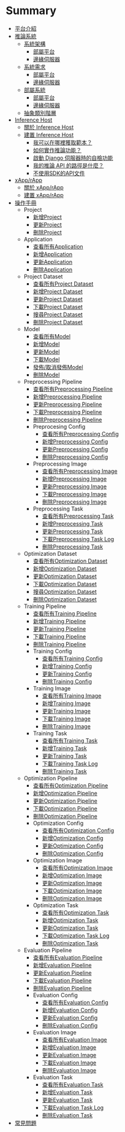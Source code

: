# Summary

* [平台介紹](README.md)
* [推論系統](./inference_system/README.md)
  * [系統架構](./inference_system/architecture.md)
    * [部屬平台](./inference_system/architecture.md#部屬平台（deployment-platform）)
    * [邊緣伺服器](./inference_system/architecture.md#邊緣伺服器（edge-server）)
  * [系統需求](./inference_system/system_requirement.md)
    * [部屬平台](./inference_system/system_requirement.md#部屬平台（deployment-platform）)
    * [邊緣伺服器](./inference_system/system_requirement.md#邊緣伺服器（edge-server）)
  * [部屬系統](./inference_system/deployment.md)
    * [部屬平台](./inference_system/deployment.md#deployment-platform-部屬)
    * [邊緣伺服器](./inference_system/deployment.md#edge-server-部署) 
  * [抽象類別階層](./inference_system/abstract_class_hierarchy.md)
* [Inference Host](./inference_host/README.md)
  * [關於 Inference Host](./inference_host/about_inference_host.md)
  * [建置 Inference Host](./inference_host/build_inference_host.md)
    * [我可以在哪裡獲取範本？](./inference_host/build_inference_host.md#我可以在哪裡獲取範本？)
    * [如何實作推論功能？](./inference_host/build_inference_host.md#如何實作推論功能？)
    * [啟動 Django 伺服器時的自檢功能](./inference_host/build_inference_host.md#啟動-django-伺服器時的自檢功能)
    * [我的推論 API 的路徑是什麼？](./inference_host/build_inference_host.md#我的推論-api-的路徑是什麼？)
    * [不使用SDK的API文件](./inference_host/build_inference_host.md#不使用sdk的api文件)
* [xApp/rApp](./xApp_rApp/README.md)
  * [關於 xApp/rApp](./xApp_rApp/about_xApp_rApp.md)
  * [建置 xApp/rApp](./xApp_rApp/build_xApp_rApp.md)
* [操作手冊](./user_manual/README.md)
  * Project
    * [新增Project](./user_manual/project.md#新增project)
    * [更新Project](./user_manual/project.md#更新project)
    * [刪除Project](./user_manual/project.md#刪除projct)
  * Application
    * [查看所有Application](./user_manual/application.md#查看所有application)
    * [新增Application](./user_manual/application.md#新增application)
    * [更新Application](./user_manual/application.md#更新application)
    * [刪除Application](./user_manual/application.md#刪除application)
  * Project Dataset
    * [查看所有Project Dataset](./user_manual/project_dataset.md#查看所有project-dataset)
    * [新增Project Dataset](./user_manual/project_dataset.md#新增project-dataset)
    * [更新Project Dataset](./user_manual/project_dataset.md#更新originaltraining-dataset)
    * [下載Project Dataset](./user_manual/project_dataset.md#下載originaltraining-dataset)
    * [搜尋Project Dataset](./user_manual/project_dataset.md#搜尋originaltraining-dataset)
    * [刪除Project Dataset](./user_manual/project_dataset.md#刪除originaltraining-dataset)
  * Model
    * [查看所有Model](./user_manual/model.md#查看所有model)
    * [新增Model](./user_manual/model.md#新增model)
    * [更新Model](./user_manual/model.md#更新model)
    * [下載Model](./user_manual/model.md#下載model)
    * [發佈/取消發佈Model](./user_manual/model.md#發佈取消發佈model)
    * [刪除Model](./user_manual/model.md#刪除model)
  * Preprocessing Pipeline
    * [查看所有Preprocessing Pipeline](./user_manual/preprocessing/pipeline.md#查看所有preprocessing-pipeline)
    * [新增Preprocessing Pipeline](./user_manual/preprocessing/pipeline.md#新增preprocessing-pipeline)
    * [更新Preprocessing Pipeline](./user_manual/preprocessing/pipeline.md#更新preprocessing-pipeline)
    * [下載Preprocessing Pipeline](./user_manual/preprocessing/pipeline.md#下載preprocessing-pipeline)
    * [刪除Preprocessing Pipeline](./user_manual/preprocessing/pipeline.md#刪除preprocessing-pipeline)
    * Preprocesing Config
      * [查看所有Preprocessing Config](./user_manual/preprocessing/config.md#查看所有preprocessing-config)
      * [新增Preprocessing Config](./user_manual/preprocessing/config.md#新增preprocessing-config)
      * [更新Preprocessing Config](./user_manual/preprocessing/config.md#更新preprocessing-config)
      * [刪除Preprocessing Config](./user_manual/preprocessing/config.md#刪除preprocessing-config)
    * Preprocessing Image
      * [查看所有Preprocessing Image](./user_manual/preprocessing/image.md#查看所有preprocessing-image)
      * [新增Preprocessing Image](./user_manual/preprocessing/image.md#新增preprocessing-image)
      * [更新Preprocessing Image](./user_manual/preprocessing/image.md#更新preprocessing-image)
      * [下載Preprocessing Image](./user_manual/preprocessing/image.md#下載preprocessing-image)
      * [刪除Preprocessing Image](./user_manual/preprocessing/image.md#刪除preprocessing-image)
    * Preprocessing Task
      * [查看所有Preprocessing Task](./user_manual/preprocessing/task.md#查看所有preprocessing-task)
      * [新增Preprocessing Task](./user_manual/preprocessing/task.md#新增preprocessing-task)
      * [更新Preprocessing Task](./user_manual/preprocessing/task.md#更新preprocessing-task)
      * [下載Preprocessing Task Log](./user_manual/preprocessing/task.md#下載preprocessing-task-log)
      * [刪除Preprocessing Task](./user_manual/preprocessing/task.md#刪除preprocessing-task)
  * Optimization Dataset
    * [查看所有Optimization Dataset](./user_manual/application_dataset.md#查看所有optimization-dataset)
    * [新增Optimization Dataset](./user_manual/application_dataset.md#新增optimization-dataset)
    * [更新Optimization Dataset](./user_manual/application_dataset.md#更新originaloptimization-dataset)
    * [下載Optimization Dataset](./user_manual/application_dataset.md#下載originaloptimization-dataset)
    * [搜尋Optimization Dataset](./user_manual/application_dataset.md#搜尋originaloptimization-dataset)
    * [刪除Optimization Dataset](./user_manual/application_dataset.md#刪除originaloptimization-dataset)
  * Training Pipeline
    * [查看所有Training Pipeline](./user_manual/training/pipeline.md#查看所有training-pipeline)
    * [新增Training Pipeline](./user_manual/training/pipeline.md#新增training-pipeline)
    * [更新Training Pipeline](./user_manual/training/pipeline.md#更新training-pipeline)
    * [下載Training Pipeline](./user_manual/training/pipeline.md#下載training-pipeline)
    * [刪除Training Pipeline](./user_manual/training/pipeline.md#刪除training-pipeline)
    * Training Config
      * [查看所有Training Config](./user_manual/training/config.md#查看所有training-config)
      * [新增Training Config](./user_manual/training/config.md#新增training-config)
      * [更新Training Config](./user_manual/training/config.md#更新training-config)
      * [刪除Training Config](./user_manual/training/config.md#刪除training-config)
    * Training Image
      * [查看所有Training Image](./user_manual/training/image.md#查看所有training-image)
      * [新增Training Image](./user_manual/training/image.md#新增training-image)
      * [更新Training Image](./user_manual/training/image.md#更新training-image)
      * [下載Training Image](./user_manual/training/image.md#下載training-image)
      * [刪除Training Image](./user_manual/training/image.md#刪除training-image)
    * Training Task
      * [查看所有Training Task](./user_manual/training/task.md#查看所有training-task)
      * [新增Training Task](./user_manual/training/task.md#新增training-task)
      * [更新Training Task](./user_manual/training/task.md#更新training-task)
      * [下載Training Task Log](./user_manual/training/task.md#下載training-task-log)
      * [刪除Training Task](./user_manual/training/task.md#刪除training-task)
  * Optimization Pipeline
    * [查看所有Optimization Pipeline](./user_manual/optimization/pipeline.md#查看所有optimization-pipeline)
    * [新增Optimization Pipeline](./user_manual/optimization/pipeline.md#新增optimization-pipeline)
    * [更新Optimization Pipeline](./user_manual/optimization/pipeline.md#更新optimization-pipeline)
    * [下載Optimization Pipeline](./user_manual/optimization/pipeline.md#下載optimization-pipeline)
    * [刪除Optimization Pipeline](./user_manual/optimization/pipeline.md#刪除optimization-pipeline)
    * Optimization Config
      * [查看所有Optimization Config](./user_manual/optimization/config.md#查看所有optimization-config)
      * [新增Optimization Config](./user_manual/optimization/config.md#新增optimization-config)
      * [更新Optimization Config](./user_manual/optimization/config.md#更新optimization-config)
      * [刪除Optimization Config](./user_manual/optimization/config.md#刪除optimization-config)
    * Optimization Image
      * [查看所有Optimization Image](./user_manual/optimization/image.md#查看所有optimization-image)
      * [新增Optimization Image](./user_manual/optimization/image.md#新增optimization-image)
      * [更新Optimization Image](./user_manual/optimization/image.md#更新optimization-image)
      * [下載Optimization Image](./user_manual/optimization/image.md#下載optimization-image)
      * [刪除Optimization Image](./user_manual/optimization/image.md#刪除optimization-image)
    * Optimization Task
      * [查看所有Optimization Task](./user_manual/optimization/task.md#查看所有optimization-task)
      * [新增Optimization Task](./user_manual/optimization/task.md#新增optimization-task)
      * [更新Optimization Task](./user_manual/optimization/task.md#更新optimization-task)
      * [下載Optimization Task Log](./user_manual/optimization/task.md#下載optimization-task-log)
      * [刪除Optimization Task](./user_manual/optimization/task.md#刪除optimization-task)
  * Evaluation Pipeline
    * [查看所有Evaluation Pipeline](./user_manual/evaluation/pipeline.md#查看所有evaluation-pipeline)
    * [新增Evaluation Pipeline](./user_manual/evaluation/pipeline.md#新增evaluation-pipeline)
    * [更新Evaluation Pipeline](./user_manual/evaluation/pipeline.md#更新evaluation-pipeline)
    * [下載Evaluation Pipeline](./user_manual/evaluation/pipeline.md#下載evaluation-pipeline)
    * [刪除Evaluation Pipeline](./user_manual/evaluation/pipeline.md#刪除evaluation-pipeline)
    * Evaluation Config
      * [查看所有Evaluation Config](./user_manual/evaluation/config.md#查看所有evaluation-config)
      * [新增Evaluation Config](./user_manual/evaluation/config.md#新增evaluation-config)
      * [更新Evaluation Config](./user_manual/evaluation/config.md#更新evaluation-config)
      * [刪除Evaluation Config](./user_manual/evaluation/config.md#刪除evaluation-config)
    * Evaluation Image
      * [查看所有Evaluation Image](./user_manual/evaluation/image.md#查看所有evaluation-image)
      * [新增Evaluation Image](./user_manual/evaluation/image.md#新增evaluation-image)
      * [更新Evaluation Image](./user_manual/evaluation/image.md#更新evaluation-image)
      * [下載Evaluation Image](./user_manual/evaluation/image.md#下載evaluation-image)
      * [刪除Evaluation Image](./user_manual/evaluation/image.md#刪除evaluation-image)
    * Evaluation Task
      * [查看所有Evaluation Task](./user_manual/evaluation/task.md#查看所有evaluatiion-task)
      * [新增Evaluation Task](./user_manual/evaluation/task.md#新增evaluatiion-task)
      * [更新Evaluation Task](./user_manual/evaluation/task.md#更新evaluatiion-task)
      * [下載Evaluation Task Log](./user_manual/evaluation/task.md#下載evaluatiion-task-log)
      * [刪除Evaluation Task](./user_manual/evaluation/task.md#刪除optimization-task)
* [常見問題](./issue/README.md)